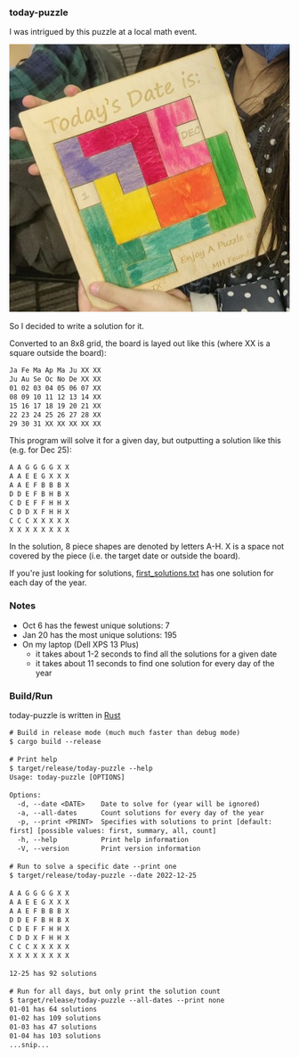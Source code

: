 ### today-puzzle

I was intrigued by this puzzle at a local math event.

![Today-is math puzzle](today-puzzle.jpg)

So I decided to write a solution for it.

Converted to an 8x8 grid, the board is layed out like this
(where XX is a square outside the board):

```
Ja Fe Ma Ap Ma Ju XX XX
Ju Au Se Oc No De XX XX
01 02 03 04 05 06 07 XX
08 09 10 11 12 13 14 XX
15 16 17 18 19 20 21 XX
22 23 24 25 26 27 28 XX
29 30 31 XX XX XX XX XX
```

This program will solve it for a given day, but outputting a solution like this (e.g. for Dec 25):

```
A A G G G G X X
A A E E G X X X
A A E F B B B X
D D E F B H B X
C D E F F H H X
C D D X F H H X
C C C X X X X X
X X X X X X X X
```

In the solution, 8 piece shapes are denoted by letters A-H. X is a space not covered by the piece (i.e. the target date or outside the board).

If you're just looking for solutions, [first_solutions.txt](first_solutions.txt) has one solution for each day of the year.

### Notes

- Oct 6 has the fewest unique solutions: 7
- Jan 20 has the most unique solutions: 195
- On my laptop (Dell XPS 13 Plus)
  - it takes about 1-2 seconds to find all the solutions for a given date
  - it takes about 11 seconds to find one solution for every day of the year

### Build/Run

today-puzzle is written in [Rust](https://rustup.rs/)

```
# Build in release mode (much much faster than debug mode)
$ cargo build --release

# Print help
$ target/release/today-puzzle --help
Usage: today-puzzle [OPTIONS]

Options:
  -d, --date <DATE>    Date to solve for (year will be ignored)
  -a, --all-dates      Count solutions for every day of the year
  -p, --print <PRINT>  Specifies with solutions to print [default: first] [possible values: first, summary, all, count]
  -h, --help           Print help information
  -V, --version        Print version information

# Run to solve a specific date --print one
$ target/release/today-puzzle --date 2022-12-25

A A G G G G X X
A A E E G X X X
A A E F B B B X
D D E F B H B X
C D E F F H H X
C D D X F H H X
C C C X X X X X
X X X X X X X X

12-25 has 92 solutions

# Run for all days, but only print the solution count
$ target/release/today-puzzle --all-dates --print none
01-01 has 64 solutions
01-02 has 109 solutions
01-03 has 47 solutions
01-04 has 103 solutions
...snip...
```
